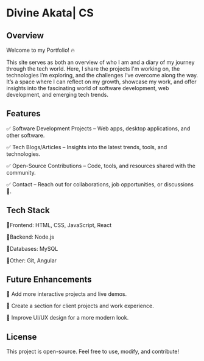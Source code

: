 # Divine Akata| CS

## Overview
Welcome to my Portfolio! 🔥

This site serves as both an overview of who I am and a diary of my journey through the tech world. Here, I share the projects I'm working on, the technologies I’m exploring, and the challenges I’ve overcome along the way. It’s a space where I can reflect on my growth, showcase my work, and offer insights into the fascinating world of software development, web development, and emerging tech trends.

## Features

✅ Software Development Projects – Web apps, desktop applications, and other software.

✅ Tech Blogs/Articles – Insights into the latest trends, tools, and technologies.

✅ Open-Source Contributions – Code, tools, and resources shared with the community.

✅ Contact – Reach out for collaborations, job opportunities, or discussions🥰.

## Tech Stack

💠Frontend: HTML, CSS, JavaScript, React

💠Backend: Node.js

💠Databases: MySQL

💠Other: Git, Angular

## Future Enhancements

🚀 Add more interactive projects and live demos.

🚀 Create a section for client projects and work experience.

🚀 Improve UI/UX design for a more modern look.

## License

This project is open-source. Feel free to use, modify, and contribute!


